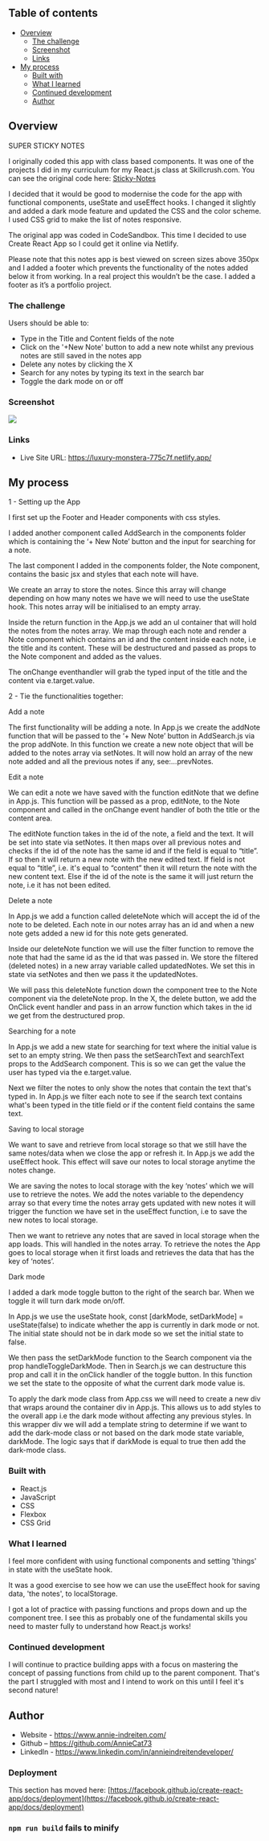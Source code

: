 ## Table of contents

- [Overview](#overview)
  - [The challenge](#the-challenge)
  - [Screenshot](#screenshot)
  - [Links](#links)
- [My process](#my-process)
  - [Built with](#built-with)
  - [What I learned](#what-i-learned)
  - [Continued development](#continued-development)
  - [Author](#author)

## Overview

SUPER STICKY NOTES 

I originally coded this app with class based components. It was one of the projects I did in my curriculum for my React.js class at Skillcrush.com. You can see the original code here: 
[Sticky-Notes](https://codesandbox.io/s/l12-build-your-big-component-deletesavenotesstickynotesui9-x1cks)

I decided that it would be good to modernise the code for the app with functional components, useState and useEffect hooks. I changed it slightly and added a dark mode feature and updated the CSS and the color scheme. I used CSS grid to make the list of notes responsive. 

The original app was coded in CodeSandbox. This time I decided to use Create React App so I could get it online via Netlify.

Please note that this notes app is best viewed on screen sizes above 350px and I added a footer which prevents the functionality of the notes added below it from working. In a real project this wouldn’t be the case. I added a footer as it’s a portfolio project.


### The challenge

Users should be able to:

- Type in the Title and Content fields of the note
- Click on the '+New Note' button to add a new note whilst any previous notes are still saved in the notes app
- Delete any notes by clicking the X
- Search for any notes by typing its text in the search bar
- Toggle the dark mode on or off

### Screenshot

![](./public/images/app.png)

### Links

- Live Site URL: https://luxury-monstera-775c7f.netlify.app/

## My process

1 - Setting  up the App

I first set up the Footer and Header components with css styles.

I added another component called AddSearch in the components folder which is containing the ‘+ New Note’ button and the input for searching for a note.

The last component I added in the components folder, the Note component, contains the basic jsx and styles that each note will have.

We create an array to store the notes. Since this array will change depending on how many notes we have we will need to use the useState hook. This notes array will be initialised to an empty array. 

Inside the return function in the App.js we add an ul container that will hold the notes from the notes array. We map through each note and render a Note component which contains an id and the content inside each note, i.e the title and its content. These will be destructured and passed as props to the Note component and added as the values. 

The onChange eventhandler will grab the typed input of the title and the content via e.target.value.

2 - Tie the functionalities together:

Add a note

The first functionality will be adding a note. In App.js we create the addNote function that will be passed to the ‘+ New Note’ button in AddSearch.js via the prop addNote. In this function we create a new note object that will be added to the notes array via setNotes. It will now hold an array of the new note added and all the previous notes if any, see:…prevNotes.

Edit a note 

We can edit a note we have saved with the function editNote that we define in App.js. This function will be passed as a prop, editNote, to the Note component and called in the onChange event handler of both the title or the content area.

The editNote function takes in the id of the note, a field and the text. It will be set into state via setNotes. It then maps over all previous notes and checks if the id of the note has the same id and if the field is equal to “title”. If so then it will return a new note with the new edited text. If field is not equal to “title”, i.e. it's equal to “content” then it will return the note with the new content text. Else if the id of the note is the same it will just return the note, i.e it has not been edited.

Delete a note 

In App.js we add a function called deleteNote which will accept the id of the note to be deleted. Each note in our notes array has an id and when a new note gets added a new id for this note gets generated. 

Inside our deleteNote function we will use the filter function to remove the note that had the same id as the id that was passed in. We store the filtered (deleted notes) in a new array variable called updatedNotes. We set this in state via setNotes and then we pass it the updatedNotes.

We will pass this deleteNote function down the component tree to the Note component via the deleteNote prop. In the X, the delete button, we add the OnClick event handler and pass in an arrow function which takes in the id we get from the destructured prop.

Searching for a note

In App.js we add a new state for searching for text where the initial value is set to an empty string. We then pass the setSearchText and searchText props to the AddSearch component. This is so we can get the value the user has typed via the e.target.value.

Next we filter the notes to only show the notes that contain the text that's typed in. In App.js we filter each note to see if the search text contains what's been typed in the title field or if the content field contains the same text.


Saving to local storage

We want to save and retrieve from local storage so that we still have the same notes/data when we close the app or refresh it. In App.js we add the useEffect hook. This effect will save our notes to local storage anytime the notes change.

We are saving the notes to local storage with the key ‘notes’ which we will use to retrieve the notes. We add the notes variable to the dependency array so that every time the notes array gets updated with new notes it will trigger the function we have set in the useEffect function, i.e to save the new notes to local storage.

Then we want to retrieve any notes that are saved in local storage when the app loads. This will handled in the notes array. To retrieve the notes the App goes to local storage when it first loads and retrieves the data that has the key of ‘notes’. 

Dark mode

I added a dark mode toggle button to the right of the search bar. When we toggle it will turn dark mode on/off.

In App.js we use the useState hook, const [darkMode, setDarkMode] = useState(false) to indicate whether the app is currently in dark mode or not. The initial state should not be in dark mode so we set the initial state to false. 

We then  pass the setDarkMode function to the Search component via the prop handleToggleDarkMode. Then in Search.js we can destructure this prop and call it in the onClick handler of the toggle button. In this function we set the state to the opposite of what the current dark mode value is. 

To apply the dark mode class from App.css we will need to create a new div that wraps around the container div in App.js. This allows us to add styles to the overall app i.e the dark mode without affecting any previous styles. In this wrapper div we will add a template string to determine if we want to add the dark-mode class or not based on the dark mode state variable, darkMode. The logic says that if darkMode is equal to true then add the dark-mode class.


### Built with

- React.js
- JavaScript
- CSS 
- Flexbox
- CSS Grid


### What I learned
 
I feel more confident with using functional components and setting 'things' in state with the useState hook. 

It was a good exercise to see how we can use the useEffect hook for saving data, 'the notes', to localStorage. 

I got a lot of practice with passing functions and props down and up the component tree. I see this as probably one of the fundamental skills you need to master fully to understand how React.js works!

### Continued development

I will continue to practice building apps with a focus on mastering the concept of passing functions from child up to the parent component. That's the part I struggled with most and I intend to work on this until I feel it's second nature!


## Author

- Website - https://www.annie-indreiten.com/
- Github – https://github.com/AnnieCat73
- LinkedIn - https://www.linkedin.com/in/annieindreitendeveloper/

### Deployment

This section has moved here: [https://facebook.github.io/create-react-app/docs/deployment](https://facebook.github.io/create-react-app/docs/deployment)

### `npm run build` fails to minify


